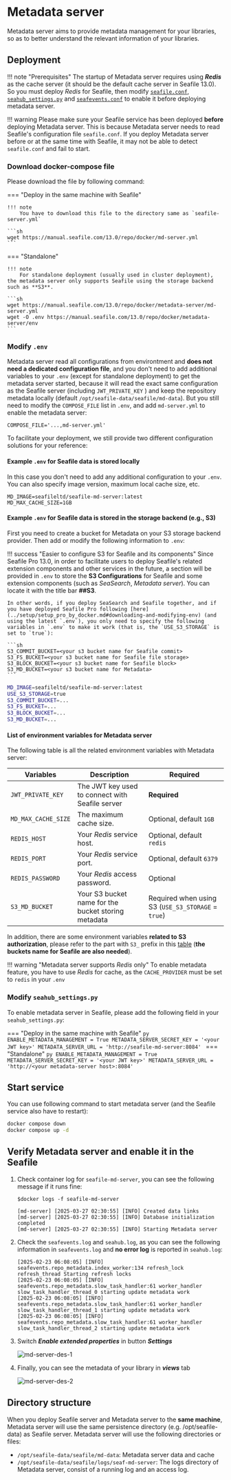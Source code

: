 # Metadata server

Metadata server aims to provide metadata management for your libraries, so as to better understand the relevant information of your libraries.

## Deployment

!!! note "Prerequisites"
    The startup of Metadata server requires using ***Redis*** as the cache server (it should be the default cache server in Seafile 13.0). So you must deploy *Redis* for Seafile, then modify [`seafile.conf`](../config/seafile-conf.md#cache-pro-edition-only), [`seahub_settings.py`](https://docs.djangoproject.com/en/4.2/topics/cache/#redis) and [`seafevents.conf`](../config/seafevents-conf.md) to enable it before deploying metadata server.

!!! warning
    Please make sure your Seafile service has been deployed **before** deploying Metadata server. This is because Metadata server needs to read Seafile's configuration file `seafile.conf`. If you deploy Metadata server before or at the same time with Seafile, it may not be able to detect `seafile.conf` and fail to start.

### Download docker-compose file

Please download the file by following command:

=== "Deploy in the same machine with Seafile"

    !!! note
        You have to download this file to the directory same as `seafile-server.yml`

    ```sh
    wget https://manual.seafile.com/13.0/repo/docker/md-server.yml
    ```

=== "Standalone"

    !!! note
        For standalone deployment (usually used in cluster deployment), the metadata server only supports Seafile using the storage backend such as **S3**. 

    ```sh
    wget https://manual.seafile.com/13.0/repo/docker/metadata-server/md-server.yml
    wget -O .env https://manual.seafile.com/13.0/repo/docker/metadata-server/env
    ```

### Modify `.env`

Metadata server read all configurations from environtment and **does not need a dedicated configuration file**, and you don't need to add additional variables to your `.env` (except for standalone deployment) to get the metadata server started, because it will read the exact same configuration as the Seafile server (including `JWT_PRIVATE_KEY` ) and keep the repository metadata locally (default `/opt/seafile-data/seafile/md-data`). But you still need to modify the `COMPOSE_FILE` list in `.env`, and add `md-server.yml` to enable the metadata server:

```
COMPOSE_FILE='...,md-server.yml'
```

To facilitate your deployment, we still provide two different configuration solutions for your reference:

#### Example `.env` for Seafile data is stored locally

In this case you don't need to add any additional configuration to your `.env`. You can also specify image version, maximum local cache size, etc.

```
MD_IMAGE=seafileltd/seafile-md-server:latest
MD_MAX_CACHE_SIZE=1GB
```

#### Example `.env` for  Seafile data is stored in the storage backend (e.g., S3)

First you need to create a bucket for Metadata on your S3 storage backend provider. Then add or modify the following information to `.env`:

!!! success "Easier to configure S3 for Seafile and its components"
    Since Seafile Pro 13.0, in order to facilitate users to deploy Seafile's related extension components and other services in the future, a section will be provided in `.env` to store the **S3 Configurations** for Seafile and some extension components (such as *SeaSearch*, *Metadata server*). You can locate it with the title bar **\#\#S3**.

    In other words, if you deploy SeaSearch and Seafile together, and if you have deployed Seafile Pro following [here](../setup/setup_pro_by_docker.md#downloading-and-modifying-env) (and using the latest `.env`), you only need to specify the following variables in `.env` to make it work (that is, the `USE_S3_STORAGE` is set to `true`):

    ```sh
    S3_COMMIT_BUCKET=<your s3 bucket name for Seafile commit>
    S3_FS_BUCKET=<your s3 bucket name for Seafile file storage>
    S3_BLOCK_BUCKET=<your s3 bucket name for Seafile block>
    S3_MD_BUCKET=<your s3 bucket name for Metadata>
    ```

```sh
MD_IMAGE=seafileltd/seafile-md-server:latest
USE_S3_STORAGE=true
S3_COMMIT_BUCKET=...
S3_FS_BUCKET=...
S3_BLOCK_BUCKET=...
S3_MD_BUCKET=...
```

#### List of environment variables for Metadata server
The following table is all the related environment variables with Metadata server:

| Variables           | Description                                                                                                                | Required |
| --- | --- | --- |
| `JWT_PRIVATE_KEY`   | The JWT key used to connect with Seafile server | **Required** |
| `MD_MAX_CACHE_SIZE` | The maximum cache size.                                                                                                    | Optional, default `1GB`            |
| `REDIS_HOST`        | Your *Redis* service host.                                                                                                 | Optional, default `redis`          |
| `REDIS_PORT`        | Your *Redis* service port.                                                                                                 | Optional, default `6379`           |
| `REDIS_PASSWORD`    | Your *Redis* access password.                                                                                              | Optional                |
| `S3_MD_BUCKET`    | Your S3 bucket name for the bucket storing metadata | Required when using S3 (`USE_S3_STORAGE` = `true`) |

In addition, there are some environment variables **related to S3 authorization**, please refer to the part with `S3_` prefix in this [table](../setup/setup_pro_by_docker.md#downloading-and-modifying-env) (**the buckets name for Seafile are also needed**).

!!! warning "Metadata server supports *Redis* only"
    To enable metadata feature, you have to use *Redis* for cache, as the `CACHE_PROVIDER` must be set to `redis` in your `.env`

### Modify `seahub_settings.py`

To enable metadata server in Seafile, please add the following field in your `seahub_settings.py`:

=== "Deploy in the same machine with Seafile"
    ```py
    ENABLE_METADATA_MANAGEMENT = True
    METADATA_SERVER_SECRET_KEY = '<your JWT key>'
    METADATA_SERVER_URL = 'http://seafile-md-server:8084'
    ```
=== "Standalone"
    ```py
    ENABLE_METADATA_MANAGEMENT = True
    METADATA_SERVER_SECRET_KEY = '<your JWT key>'
    METADATA_SERVER_URL = 'http://<your metadata-server host>:8084'
    ```

## Start service

You can use following command to start metadata server (and the Seafile service also have to restart):

```sh
docker compose down
docker compose up -d
```

## Verify Metadata server and enable it in the Seafile

1. Check container log for `seafile-md-server`, you can see the following message if it runs fine:

    ```
    $docker logs -f seafile-md-server

    [md-server] [2025-03-27 02:30:55] [INFO] Created data links
    [md-server] [2025-03-27 02:30:55] [INFO] Database initialization completed
    [md-server] [2025-03-27 02:30:55] [INFO] Starting Metadata server
    ```
2. Check the `seafevents.log` and `seahub.log`, as you can see the following information in `seafevents.log` and **no error log** is reported in `seahub.log`:

    ```log
    [2025-02-23 06:08:05] [INFO] seafevents.repo_metadata.index_worker:134 refresh_lock refresh_thread Starting refresh locks
    [2025-02-23 06:08:05] [INFO] seafevents.repo_metadata.slow_task_handler:61 worker_handler slow_task_handler_thread_0 starting update metadata work
    [2025-02-23 06:08:05] [INFO] seafevents.repo_metadata.slow_task_handler:61 worker_handler slow_task_handler_thread_1 starting update metadata work
    [2025-02-23 06:08:05] [INFO] seafevents.repo_metadata.slow_task_handler:61 worker_handler slow_task_handler_thread_2 starting update metadata work
    ```

3. Switch ***Enable extended properties*** in button ***Settings***

    ![md-server-des-1](../images/md-server-des-1.png)

3. Finally, you can see the metadata of your library in ***views*** tab

    ![md-server-des-2](../images/md-server-des-2.png)

## Directory structure

When you deploy Seafile server and Metadata server to the **same machine**, Metadata server will use the same persistence directory (e.g. /opt/seafile-data) as Seafile server. Metadata server will use the following directories or files:

- `/opt/seafile-data/seafile/md-data`: Metadata server data and cache
- `/opt/seafile-data/seafile/logs/seaf-md-server`: The logs directory of Metadata server, consist of a running log and an access log.
